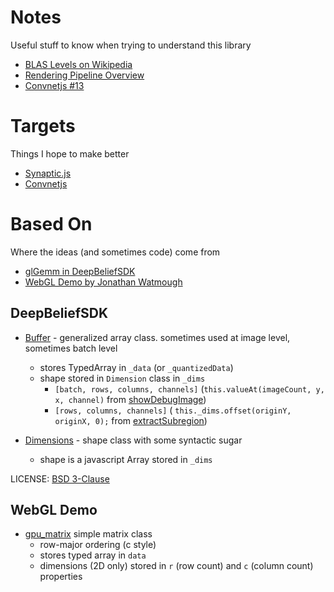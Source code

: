 
# Notes
Useful stuff to know when trying to understand this library

* [BLAS Levels on Wikipedia](https://en.wikipedia.org/wiki/Basic_Linear_Algebra_Subprograms#Functionality)
* [Rendering Pipeline Overview](https://www.opengl.org/wiki/Rendering_Pipeline_Overview)
* [Convnetjs #13](https://github.com/karpathy/convnetjs/issues/13)

# Targets
Things I hope to make better

* [Synaptic.js](https://github.com/cazala/synaptic)
* [Convnetjs](https://github.com/karpathy/convnetjs)

# Based On
Where the ideas (and sometimes code) come from

* [glGemm in DeepBeliefSDK](https://github.com/jetpacapp/DeepBeliefSDK/blob/gh-pages/JavascriptLibrary/jpcnn.js)
* [WebGL Demo by Jonathan Watmough](https://github.com/watmough/webgl-matrix-demo)


## DeepBeliefSDK

* [Buffer](https://github.com/jetpacapp/DeepBeliefSDK/blob/42f95a766f297cbe16e1ea4dfd98d824d111220d/JavascriptLibrary/jpcnn.js#L73) - generalized array class. sometimes used at image level, sometimes batch level
  - stores TypedArray in `_data` (or `_quantizedData`)
  - shape stored in `Dimension` class in `_dims`
    - `[batch, rows, columns, channels]` (`this.valueAt(imageCount, y, x, channel)` from [showDebugImage](https://github.com/jetpacapp/DeepBeliefSDK/blob/42f95a766f297cbe16e1ea4dfd98d824d111220d/JavascriptLibrary/jpcnn.js#L196))
    - `[rows, columns, channels]` ( `this._dims.offset(originY, originX, 0);` from  [extractSubregion](https://github.com/jetpacapp/DeepBeliefSDK/blob/42f95a766f297cbe16e1ea4dfd98d824d111220d/JavascriptLibrary/jpcnn.js#L322))

* [Dimensions](https://github.com/jetpacapp/DeepBeliefSDK/blob/42f95a766f297cbe16e1ea4dfd98d824d111220d/JavascriptLibrary/jpcnn.js#L8) - shape class with some syntactic sugar
  - shape is a javascript Array stored in `_dims`


LICENSE:  [BSD 3-Clause](https://opensource.org/licenses/BSD-3-Clause)


## WebGL Demo

* [gpu_matrix](https://github.com/watmough/webgl-matrix-demo/blob/master/gpu_matrix.js#L33) simple matrix class
  - row-major ordering (c style)
  - stores typed array in `data`
  - dimensions (2D only) stored in `r` (row count) and `c` (column count) properties
